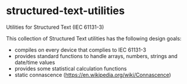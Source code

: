 # structured-text-utilities
Utilities for Structured Text (IEC 61131-3)

This collection of Structured Text utilities has the following design goals:
* compiles on every device that complies to IEC 61131-3
* provides standard functions to handle arrays, numbers, strings and date/time values
* provides some statistical calculation functions
* static connascence (https://en.wikipedia.org/wiki/Connascence)